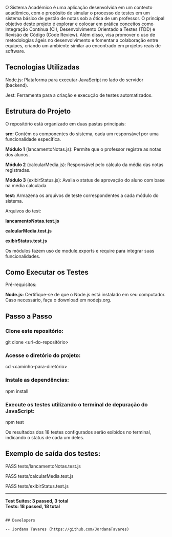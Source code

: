 O Sistema Acadêmico é uma aplicação desenvolvida em um contexto acadêmico, com o propósito de simular o processo
de testes em um sistema básico de gestão de notas sob a ótica de um professor. O principal objetivo deste projeto
é explorar e colocar em prática conceitos como Integração Contínua (CI), Desenvolvimento Orientado a Testes (TDD)
e Revisão de Código (Code Review). Além disso, visa promover o uso de metodologias ágeis no desenvolvimento e 
fomentar a colaboração entre equipes, criando um ambiente similar ao encontrado em projetos reais de software.

## Tecnologias Utilizadas

Node.js: Plataforma para executar JavaScript no lado do servidor (backend).

Jest: Ferramenta para a criação e execução de testes automatizados.

## Estrutura do Projeto
O repositório está organizado em duas pastas principais:

**src:** Contém os componentes do sistema, cada um responsável por uma funcionalidade específica.


**Módulo 1** (lancamentoNotas.js): Permite que o professor registre as notas dos alunos.


**Módulo 2** (calcularMedia.js): Responsável pelo cálculo da média das notas registradas.


**Módulo 3** (exibirStatus.js): Avalia o status de aprovação do aluno com base na média calculada.


**test:** Armazena os arquivos de teste correspondentes a cada módulo do sistema.

Arquivos do test:

**lancamentoNotas.test.js**

**calcularMedia.test.js**

**exibirStatus.test.js**

Os módulos fazem uso de module.exports e require para integrar suas funcionalidades.

## Como Executar os Testes
Pré-requisitos:

**Node.js:** Certifique-se de que o Node.js está instalado em seu computador. Caso necessário, faça o download em nodejs.org.

## Passo a Passo

### Clone este repositório:


git clone <url-do-repositório> 

### Acesse o diretório do projeto:

cd <caminho-para-diretório>  

### Instale as dependências:


npm install  

### Execute os testes utilizando o terminal de depuração do JavaScript:

npm test  

Os resultados dos 18 testes configurados serão exibidos no terminal, indicando o status de cada um deles.

## Exemplo de saída dos testes:

PASS  tests/lancamentoNotas.test.js   

PASS  tests/calcularMedia.test.js 

PASS  tests/exibirStatus.test.js 

------------------------------  
**Test Suites: 3 passed, 3 total**  
**Tests:       18 passed, 18 total**
```

## Developers

-- Jordana Tavares (https://github.com/JordanaTavares) 

